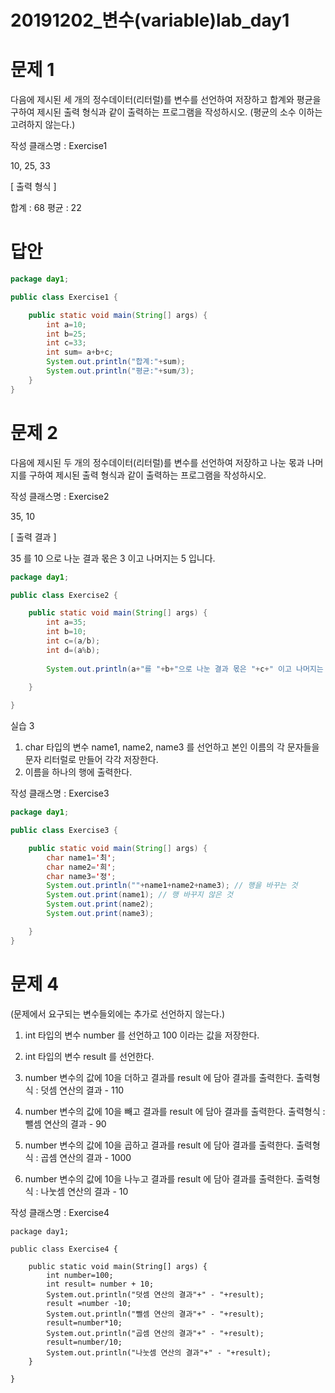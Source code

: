 # 20191202_변수(variable)lab_day1

# 문제 1

다음에 제시된 세 개의 정수데이터(리터럴)를 
변수를 선언하여 저장하고 합계와 평균을 
구하여 제시된 출력 형식과 같이 출력하는 프로그램을 작성하시오. 
(평균의 소수 이하는 고려하지 않는다.)

작성 클래스명 : Exercise1

10, 25, 33

[ 출력 형식 ]

합계 : 68
평균 : 22



# 답안

```java
package day1;

public class Exercise1 {

	public static void main(String[] args) {
		int a=10;
		int b=25;
		int c=33;
		int sum= a+b+c;
		System.out.println("합계:"+sum);
		System.out.println("평균:"+sum/3);
	}
}
```



# 문제 2

다음에 제시된 두 개의 정수데이터(리터럴)를 
변수를 선언하여 저장하고 
나눈 몫과 나머지를 구하여 제시된 출력 형식과 같이 
출력하는 프로그램을 작성하시오. 

작성 클래스명 : Exercise2

35, 10

[ 출력 결과 ]

35 를 10 으로 나눈 결과 몫은 3 이고 나머지는 5 입니다.   

```java
package day1;

public class Exercise2 {

	public static void main(String[] args) {
		int a=35;
		int b=10;
		int c=(a/b);
		int d=(a%b);
	
		System.out.println(a+"를 "+b+"으로 나눈 결과 몫은 "+c+" 이고 나머지는 "+d+" 입니다.");
	
	}

}

```




실습 3

1. char 타입의 변수 name1, name2, name3 를 선언하고 본인 
   이름의 각 문자들을 문자 리터럴로 만들어 각각 저장한다.
2. 이름을 하나의 행에 출력한다.  

작성 클래스명 : Exercise3

```java
package day1;

public class Exercise3 {

	public static void main(String[] args) {
		char name1='최';
		char name2='희';
		char name3='정';
		System.out.println(""+name1+name2+name3); // 행을 바꾸는 것
		System.out.print(name1); // 행 바꾸지 않은 것
		System.out.print(name2);
		System.out.print(name3);

	}
}
```



# 문제 4

(문제에서 요구되는 변수들외에는 추가로 선언하지 않는다.)

1. int 타입의 변수 number 를 선언하고 100 이라는 값을 저장한다.
2. int 타입의 변수 result 를 선언한다.

3. number 변수의 값에 10을 더하고 결과를 result 에 담아 
   결과를 출력한다.    출력형식 : 덧셈 연산의 결과 - 110

4. number 변수의 값에 10을 빼고 결과를 result 에 담아 
   결과를 출력한다.    출력형식 : 뺄셈 연산의 결과 - 90

5. number 변수의 값에 10을 곱하고 결과를 result 에 담아 
   결과를 출력한다.    출력형식 : 곱셈 연산의 결과 - 1000

6. number 변수의 값에 10을 나누고 결과를 result 에 담아 
   결과를 출력한다.	  출력형식 : 나눗셈 연산의 결과 - 10

작성 클래스명 : Exercise4

```
package day1;

public class Exercise4 {

	public static void main(String[] args) {
		int number=100;
		int result= number + 10;
		System.out.println("덧셈 연산의 결과"+" - "+result);
		result =number -10;
		System.out.println("뺄셈 연산의 결과"+" - "+result);
		result=number*10;
		System.out.println("곱셈 연산의 결과"+" - "+result);
		result=number/10;
		System.out.println("나눗셈 연산의 결과"+" - "+result);
	}

}
```

